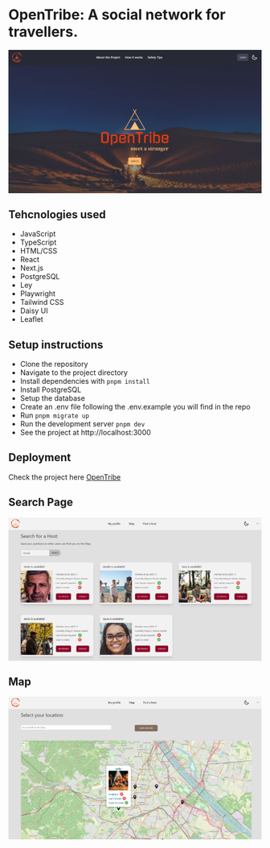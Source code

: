 # OpenTribe: A social network for travellers.

<img align="center" src="/public/preview/landing_page.jpg" alt="landing page" />

## Tehcnologies used

- JavaScript
- TypeScript
- HTML/CSS
- React
- Next.js
- PostgreSQL
- Ley
- Playwright
- Tailwind CSS
- Daisy UI
- Leaflet

## Setup instructions

- Clone the repository
- Navigate to the project directory
- Install dependencies with <code>pnpm install</code>
- Install PostgreSQL
- Setup the database
- Create an .env file following the .env.example you will find in the repo
- Run <code>pnpm migrate up</code>
- Run the development server <code>pnpm dev</code>
- See the project at http://localhost:3000

## Deployment

Check the project here [OpenTribe](https://opentribe.fly.dev/)

## Search Page

<img align="center" src="/public/preview/search_page.jpg" alt="search page" />

## Map

<img align="center" src="/public/preview/map.jpg" alt="map page" />
